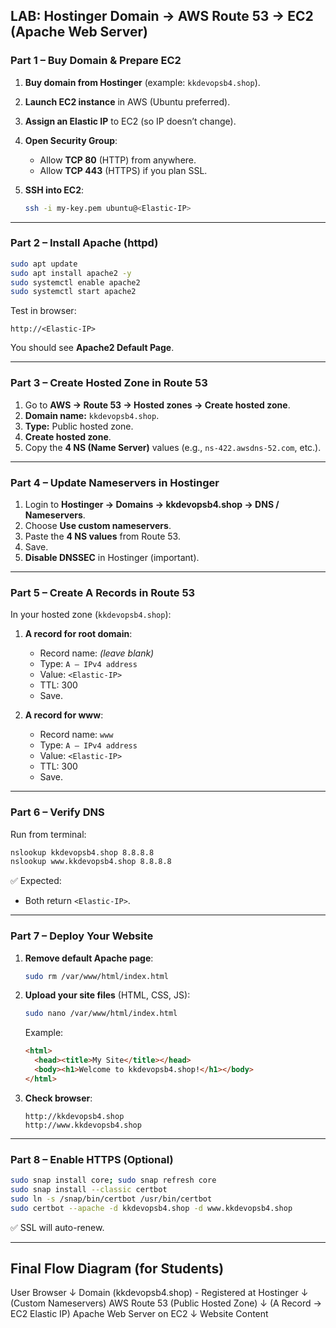## **LAB: Hostinger Domain → AWS Route 53 → EC2 (Apache Web Server)**

### **Part 1 – Buy Domain & Prepare EC2**

1. **Buy domain from Hostinger** (example: `kkdevopsb4.shop`).
2. **Launch EC2 instance** in AWS (Ubuntu preferred).
3. **Assign an Elastic IP** to EC2 (so IP doesn’t change).
4. **Open Security Group**:

   * Allow **TCP 80** (HTTP) from anywhere.
   * Allow **TCP 443** (HTTPS) if you plan SSL.
5. **SSH into EC2**:

   ```bash
   ssh -i my-key.pem ubuntu@<Elastic-IP>
   ```

---

### **Part 2 – Install Apache (httpd)**

```bash
sudo apt update
sudo apt install apache2 -y
sudo systemctl enable apache2
sudo systemctl start apache2
```

Test in browser:

```
http://<Elastic-IP>
```

You should see **Apache2 Default Page**.

---

### **Part 3 – Create Hosted Zone in Route 53**

1. Go to **AWS → Route 53 → Hosted zones → Create hosted zone**.
2. **Domain name:** `kkdevopsb4.shop`.
3. **Type:** Public hosted zone.
4. **Create hosted zone**.
5. Copy the **4 NS (Name Server)** values (e.g., `ns-422.awsdns-52.com`, etc.).

---

### **Part 4 – Update Nameservers in Hostinger**

1. Login to **Hostinger → Domains → kkdevopsb4.shop → DNS / Nameservers**.
2. Choose **Use custom nameservers**.
3. Paste the **4 NS values** from Route 53.
4. Save.
5. **Disable DNSSEC** in Hostinger (important).

---

### **Part 5 – Create A Records in Route 53**

In your hosted zone (`kkdevopsb4.shop`):

1. **A record for root domain**:

   * Record name: *(leave blank)*
   * Type: `A – IPv4 address`
   * Value: `<Elastic-IP>`
   * TTL: 300
   * Save.
2. **A record for www**:

   * Record name: `www`
   * Type: `A – IPv4 address`
   * Value: `<Elastic-IP>`
   * TTL: 300
   * Save.

---

### **Part 6 – Verify DNS**

Run from terminal:

```bash
nslookup kkdevopsb4.shop 8.8.8.8
nslookup www.kkdevopsb4.shop 8.8.8.8
```

✅ Expected:

* Both return `<Elastic-IP>`.

---

### **Part 7 – Deploy Your Website**

1. **Remove default Apache page**:

   ```bash
   sudo rm /var/www/html/index.html
   ```
2. **Upload your site files** (HTML, CSS, JS):

   ```bash
   sudo nano /var/www/html/index.html
   ```

   Example:

   ```html
   <html>
     <head><title>My Site</title></head>
     <body><h1>Welcome to kkdevopsb4.shop!</h1></body>
   </html>
   ```
3. **Check browser**:

   ```
   http://kkdevopsb4.shop
   http://www.kkdevopsb4.shop
   ```

---

### **Part 8 – Enable HTTPS (Optional)**

```bash
sudo snap install core; sudo snap refresh core
sudo snap install --classic certbot
sudo ln -s /snap/bin/certbot /usr/bin/certbot
sudo certbot --apache -d kkdevopsb4.shop -d www.kkdevopsb4.shop
```

✅ SSL will auto-renew.

---

## **Final Flow Diagram (for Students)**


User Browser
    ↓
Domain (kkdevopsb4.shop) - Registered at Hostinger
    ↓  (Custom Nameservers)
AWS Route 53 (Public Hosted Zone)
    ↓  (A Record → EC2 Elastic IP)
Apache Web Server on EC2
    ↓
Website Content




